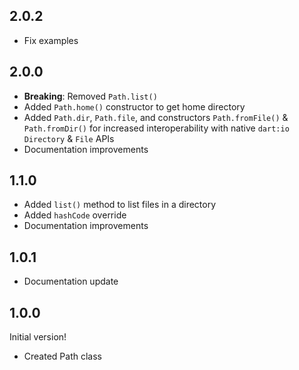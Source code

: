 ## 2.0.2
- Fix examples

## 2.0.0
- **Breaking**: Removed `Path.list()`
- Added `Path.home()` constructor to get home directory
- Added `Path.dir`, `Path.file`, and constructors `Path.fromFile()` & `Path.fromDir()` for increased interoperability with native `dart:io` `Directory` & `File` APIs
- Documentation improvements

## 1.1.0
- Added `list()` method to list files in a directory
- Added `hashCode` override
- Documentation improvements

## 1.0.1
- Documentation update

## 1.0.0
Initial version!
- Created Path class